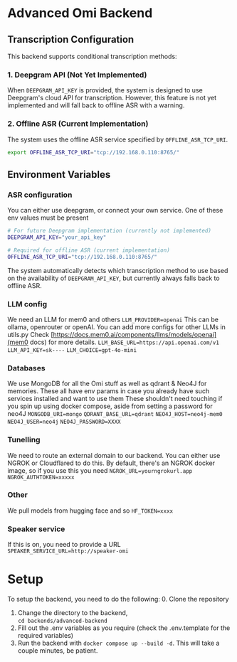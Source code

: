 # Advanced Omi Backend

## Transcription Configuration

This backend supports conditional transcription methods:

### 1. Deepgram API (Not Yet Implemented)
When `DEEPGRAM_API_KEY` is provided, the system is designed to use Deepgram's cloud API for transcription. However, this feature is not yet implemented and will fall back to offline ASR with a warning.

### 2. Offline ASR (Current Implementation)
The system uses the offline ASR service specified by `OFFLINE_ASR_TCP_URI`.

```bash
export OFFLINE_ASR_TCP_URI="tcp://192.168.0.110:8765/"
```

## Environment Variables


### ASR configuration

You can either use deepgram, or connect your own service.  One of these env values must be present
```bash
# For future Deepgram implementation (currently not implemented)
DEEPGRAM_API_KEY="your_api_key"

# Required for offline ASR (current implementation)
OFFLINE_ASR_TCP_URI="tcp://192.168.0.110:8765/"
```

The system automatically detects which transcription method to use based on the availability of `DEEPGRAM_API_KEY`, but currently always falls back to offline ASR.

### LLM config
We need an LLM for mem0 and others
`LLM_PROVIDER=openai`
This can be ollama, openrouter or openAI.  You can add more configs for other LLMs in utils.py
Check [https://docs.mem0.ai/components/llms/models/openai](mem0 docs) for more details.
`LLM_BASE_URL=https://api.openai.com/v1`
`LLM_API_KEY=sk----`
`LLM_CHOICE=gpt-4o-mini`

### Databases
We use MongoDB for all the Omi stuff as well as qdrant & Neo4J for memories.
These all have env params in case you already have such services installed and want to use them
These shouldn't need touching if you spin up using docker compose, aside from setting a password for neo4J
`MONGODB_URI=mongo`
`QDRANT_BASE_URL=qdrant`
`NEO4J_HOST=neo4j-mem0`
`NEO4J_USER=neo4j`
`NEO4J_PASSWORD=XXXX`

### Tunelling 
We need to route an external domain to our backend.  You can either use NGROK or Cloudflared to do this.
By default, there's an NGROK docker image, so if you use this you need
`NGROK_URL=yourngrokurl.app`
`NGROK_AUTHTOKEN=xxxxx`

### Other
We pull models from hugging face and so
`HF_TOKEN=xxxx`

### Speaker service
If this is on, you need to provide a URL
`SPEAKER_SERVICE_URL=http://speaker-omi`

# Setup

To setup the backend, you need to do the following:
0. Clone the repository
1. Change the directory to the backend,  
`cd backends/advanced-backend`
2. Fill out the .env variables as you require (check the .env.template for the required variables)
3. Run the backend with `docker compose up --build -d`. This will take a couple minutes, be patient.